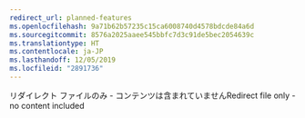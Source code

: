 ```yaml
---
redirect_url: planned-features
ms.openlocfilehash: 9a71b62b57235c15ca6008740d4578bdcde84a6d
ms.sourcegitcommit: 8576a2025aaee545bbfc7d3c91de5bec2054639c
ms.translationtype: HT
ms.contentlocale: ja-JP
ms.lasthandoff: 12/05/2019
ms.locfileid: "2891736"
---
```

<span data-ttu-id="81f5b-101">リダイレクト ファイルのみ - コンテンツは含まれていません</span><span class="sxs-lookup"><span data-stu-id="81f5b-101">Redirect file only - no content included</span></span>